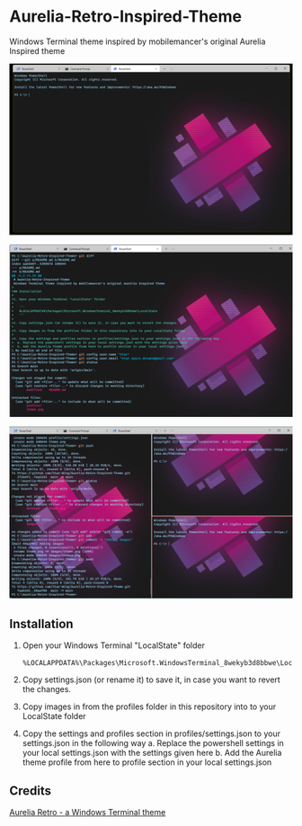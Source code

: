 # Aurelia-Retro-Inspired-Theme
Windows Terminal theme inspired by mobilemancer's original Aurelia Inspired theme

![alt text][logo]

[logo]: https://github.com/Star-Wing/Aurelia-Retro-Inspired-Theme/blob/main/Images/theme.png?raw=true "Aurelia inspired theme for Windows Terminal"

![alt text][logo2]

[logo2]: https://github.com/Star-Wing/Aurelia-Retro-Inspired-Theme/blob/main/Images/theme2.png?raw=true "Aurelia inspired theme for Windows Terminal"

![alt text][logo3]

[logo3]: https://github.com/Star-Wing/Aurelia-Retro-Inspired-Theme/blob/main/Images/theme3.png?raw=true "Multi tab Windows Terminal"

## Installation

1. Open your Windows Terminal "LocalState" folder

   ```
   %LOCALAPPDATA%\Packages\Microsoft.WindowsTerminal_8wekyb3d8bbwe\LocalState
   ```

2. Copy settings.json (or rename it) to save it, in case you want to revert the changes.

3. Copy images in from the profiles folder in this repository into to your LocalState folder

4. Copy the settings and profiles section in profiles/settings.json to your settings.json in the following way
  a. Replace the powershell settings in your local settings.json with the settings given here
  b. Add the Aurelia theme profile from here to profile section in your local settings.json
  
  
  ## Credits
  [Aurelia Retro - a Windows Terminal theme](https://github.com/mobilemancer/windows-terminal-aurelia)
